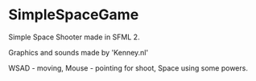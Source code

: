 SimpleSpaceGame
===============

Simple Space Shooter made in SFML 2.


Graphics and sounds made by 'Kenney.nl'


WSAD - moving, Mouse - pointing for shoot, Space using some powers.
